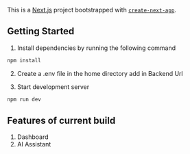 This is a [Next.js](https://nextjs.org) project bootstrapped with [`create-next-app`](https://nextjs.org/docs/pages/api-reference/create-next-app).

## Getting Started

1. Install dependencies by running the following command

```bash
npm install
```

2. Create a .env file in the home directory add in Backend Url 

3. Start development server

```bash
npm run dev
```

## Features of current build
1. Dashboard
2. AI Assistant 